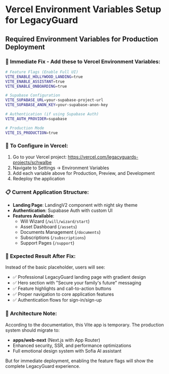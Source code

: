 # Vercel Environment Variables Setup for LegacyGuard

## Required Environment Variables for Production Deployment

### 🚀 **Immediate Fix - Add these to Vercel Environment Variables:**

```bash
# Feature Flags (Enable Full UI)
VITE_ENABLE_HOLLYWOOD_LANDING=true
VITE_ENABLE_ASSISTANT=true
VITE_ENABLE_ONBOARDING=true

# Supabase Configuration
VITE_SUPABASE_URL=your-supabase-project-url
VITE_SUPABASE_ANON_KEY=your-supabase-anon-key

# Authentication (if using Supabase Auth)
VITE_AUTH_PROVIDER=supabase

# Production Mode
VITE_IS_PRODUCTION=true
```

### 🔧 **To Configure in Vercel:**

1. Go to your Vercel project: https://vercel.com/legacyguards-projects/schwalbe
2. Navigate to Settings → Environment Variables
3. Add each variable above for Production, Preview, and Development
4. Redeploy the application

### 📋 **Current Application Structure:**

- **Landing Page**: LandingV2 component with night sky theme
- **Authentication**: Supabase Auth with custom UI
- **Features Available**:
  - Will Wizard (`/will/wizard/start`)
  - Asset Dashboard (`/assets`)
  - Documents Management (`/documents`)
  - Subscriptions (`/subscriptions`)
  - Support Pages (`/support`)

### 🎯 **Expected Result After Fix:**

Instead of the basic placeholder, users will see:
- ✅ Professional LegacyGuard landing page with gradient design
- ✅ Hero section with "Secure your family's future" messaging
- ✅ Feature highlights and call-to-action buttons
- ✅ Proper navigation to core application features
- ✅ Authentication flows for sign-in/sign-up

### 🚨 **Architecture Note:**

According to the documentation, this Vite app is temporary. The production system should migrate to:
- **apps/web-next** (Next.js with App Router)
- Enhanced security, SSR, and performance optimizations
- Full emotional design system with Sofia AI assistant

But for immediate deployment, enabling the feature flags will show the complete LegacyGuard experience.